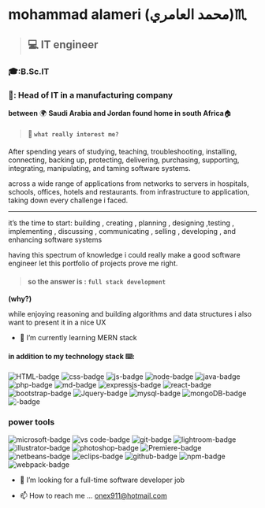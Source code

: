 # mohammad alameri (محمد العامري):scorpius:

>## :computer: IT engineer 
### 🎓:B.Sc.IT
### 💼: Head of IT in a manufacturing company

**between** 🌍 **Saudi Arabia and Jordan found home in south Africa**🏠

> #### 👀 **`what really interest me?`**

After spending years of studying, teaching, troubleshooting, installing, connecting, backing up,
protecting, delivering, purchasing, supporting, integrating, manipulating, and taming software systems.

across a wide range of applications from networks to servers in hospitals, schools, offices, hotels and restaurants.
from infrastructure to application, taking down every challenge i faced.   

---

it’s the time to start: building , creating , planning , designing ,testing , implementing , discussing , communicating , selling , developing , and enhancing software systems

having this spectrum of knowledge i could really make a good software engineer 
let this portfolio of projects prove me right.

>#### so the answer is : `full stack development`

**(why?)**

while enjoying reasoning and building algorithms and data structures i also want to present it in a nice UX

- 🌱 I’m currently learning MERN stack 
#### in addition to my technology stack ⌨️:

![HTML-badge](https://img.shields.io/badge/HTML5-E34F26?style=for-the-badge&logo=html5&logoColor=white "HTML5")
![css-badge](https://img.shields.io/badge/CSS3-1572B6?style=for-the-badge&logo=css3&logoColor=white "css3")
![js-badge](https://img.shields.io/badge/JavaScript-323330?style=for-the-badge&logo=javascript&logoColor=F7DF1E "js")
![node-badge](https://img.shields.io/badge/Node.js-43853D?style=for-the-badge&logo=node.js&logoColor=white "node.js")
![java-badge](https://img.shields.io/badge/HTML-239120?style=for-the-badge&logo=html5&logoColor=white "java")
![php-badge](https://img.shields.io/badge/PHP-777BB4?style=for-the-badge&logo=php&logoColor=white "php")
![md-badge](https://img.shields.io/badge/Markdown-000000?style=for-the-badge&logo=markdown&logoColor=white "MarkDown")
![expressjs-badge](https://img.shields.io/badge/EXPRESS-000000?style=for-the-badge&logo=express&logoColor=white "express.js")
![react-badge](https://img.shields.io/badge/React-20232A?style=for-the-badge&logo=react&logoColor=61DAFB "react")
![bootstrap-badge](https://img.shields.io/badge/Bootstrap-563D7C?style=for-the-badge&logo=bootstrap&logoColor=white "BootStrap")
![Jquery-badge](https://img.shields.io/badge/jQuery-0769AD?style=for-the-badge&logo=jquery&logoColor=white "Jquery")
![mysql-badge](https://img.shields.io/badge/MySQL-00000F?style=for-the-badge&logo=mysql&logoColor=white "MySql")
![mongoDB-badge](https://img.shields.io/badge/MongoDB-4EA94B?style=for-the-badge&logo=mongodb&logoColor=white "MongoDb")
![-badge](https://img.shields.io/badge/phpMyAdmin-6C78AF?style=for-the-badge&logo=phpmyadmin&logoColor=white "")

### power tools

![microsoft-badge](https://img.shields.io/badge/Microsoft%20Office-gray?logo=microsoft%20office&labelColor=red "office")
![vs code-badge](https://img.shields.io/badge/vs.code-gray?logo=visual%20studio%20code&labelColor=blue "visual studio code")
![git-badge](https://img.shields.io/badge/-Git-gray?logo=git&labelColor=orange&logoColor=white "git")
![lightroom-badge](https://img.shields.io/badge/-Adobe%20Lightroom-gray?logo=adobe%20lightroom&logoColor=white&labelColor=31A8FF "Adobe lightroom")
![illustrator-badge](https://img.shields.io/badge/-Adobe%20Illustrator-gray?logo=Adobe%20Illustrator&logoColor=white&labelColor=FF9A00 "adobe illustrator")
![photoshop-badge](https://img.shields.io/badge/-Adobe%20Photoshop-gray?logo=Adobe%20photoshop&logoColor=white&labelColor=31A8FF "Premiere")
![Premiere-badge](https://img.shields.io/badge/-Adobe%20Premiere%20Pro-gray?logo=Adobe%20Premiere%20Pro&logoColor=white&labelColor=9999FF "")
![netbeans-badge](https://img.shields.io/badge/-Apache%20NetBeans%20IDE-gray?logo=Apache%20NetBeans%20IDE&logoColor=white&labelColor=1B6AC6 "netbeans")
![eclips-badge](https://img.shields.io/badge/-Eclipse%20IDE-gray?logo=Eclipse%20IDE&logoColor=white&labelColor=2C2255 "eclips")
![github-badge](https://img.shields.io/badge/-GitHub-gray?logo=github&logoColor=white&labelColor=181717 "github")
![npm-badge](https://img.shields.io/badge/-Npm-gray?logo=npm&logoColor=white&labelColor=CB3837 "npm")
![webpack-badge](https://img.shields.io/badge/-WebPack-gray?logo=webpack&logoColor=white&labelColor=#8DD6F9 "webpack")

- 💞️ I’m looking for a full-time software developer job 

- 📫 How to reach me ...
onex911@hotmail.com

<!---
greekmido/greekmido is a ✨ special ✨ repository because its `README.md` (this file) appears on your GitHub profile.
You can click the Preview link to take a look at your changes.
--->
